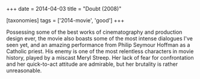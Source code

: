 +++
date = 2014-04-03
title = "Doubt (2008)"

[taxonomies]
tags = ['2014-movie', 'good']
+++

Possessing some of the best works of cinematography and production
design ever, the movie also boasts some of the most intense dialogues
I\'ve seen yet, and an amazing performance from Philip Seymour Hoffman
as a Catholic priest. His enemy is one of the most relentless characters
in movie history, played by a miscast Meryl Streep. Her lack of fear for
confrontation and her quick-to-act attitude are admirable, but her
brutality is rather unreasonable.
